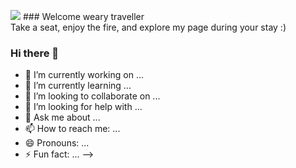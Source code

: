 ![](https://media.giphy.com/media/AO5qaphTxRnyw/giphy.gif) ### Welcome weary traveller<br/>Take a seat, enjoy the fire, and explore my page during your stay :)

### Hi there 👋

- 🔭 I’m currently working on ...
- 🌱 I’m currently learning ...
- 👯 I’m looking to collaborate on ...
- 🤔 I’m looking for help with ...
- 💬 Ask me about ...
- 📫 How to reach me: ...
- 😄 Pronouns: ...
- ⚡ Fun fact: ...
-->
